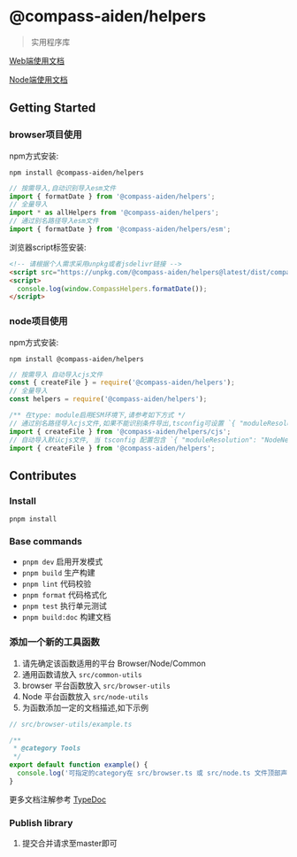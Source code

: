 # @compass-aiden/helpers

> 实用程序库

[Web端使用文档](https://aiden-fe.github.io/compass-helpers/browser/)

[Node端使用文档](https://aiden-fe.github.io/compass-helpers/node/)

## Getting Started

### browser项目使用

npm方式安装:

`npm install @compass-aiden/helpers`

```typescript
// 按需导入,自动识别导入esm文件
import { formatDate } from '@compass-aiden/helpers';
// 全量导入
import * as allHelpers from '@compass-aiden/helpers';
// 通过别名路径导入esm文件
import { formatDate } from '@compass-aiden/helpers/esm';
```

浏览器script标签安装:

```html
<!-- 请根据个人需求采用unpkg或者jsdelivr链接 -->
<script src="https://unpkg.com/@compass-aiden/helpers@latest/dist/compass-helpers.umd.js"></script>
<script>
  console.log(window.CompassHelpers.formatDate());
</script>
```

### node项目使用

npm方式安装:

`npm install @compass-aiden/helpers`

```typescript
// 按需导入 自动导入cjs文件
const { createFile } = require('@compass-aiden/helpers');
// 全量导入
const helpers = require('@compass-aiden/helpers');

/** 在type: module启用ESM环境下,请参考如下方式 */
// 通过别名路径导入cjs文件,如果不能识别条件导出,tsconfig可设置 `{ "moduleResolution": "bundler" }`
import { createFile } from '@compass-aiden/helpers/cjs';
// 自动导入默认cjs文件, 当 tsconfig 配置包含 `{ "moduleResolution": "NodeNext" }`时可用
import { createFile } from '@compass-aiden/helpers';
```

## Contributes

### Install

`pnpm install`

### Base commands

- `pnpm dev` 启用开发模式
- `pnpm build` 生产构建
- `pnpm lint` 代码校验
- `pnpm format` 代码格式化
- `pnpm test` 执行单元测试
- `pnpm build:doc` 构建文档

### 添加一个新的工具函数

1. 请先确定该函数适用的平台 Browser/Node/Common
2. 通用函数请放入 `src/common-utils`
3. browser 平台函数放入 `src/browser-utils`
4. Node 平台函数放入 `src/node-utils`
5. 为函数添加一定的文档描述,如下示例

```typescript
// src/browser-utils/example.ts

/**
 * @category Tools
 */
export default function example() {
  console.log('可指定的category在 src/browser.ts 或 src/node.ts 文件顶部声明');
}
```

更多文档注解参考 [TypeDoc](https://typedoc.org/guides/overview/)

### Publish library

1. 提交合并请求至master即可

